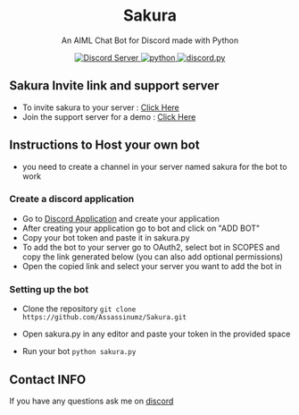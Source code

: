 <h1 align = "center"> Sakura </h1>

<p align="center">
An AIML Chat Bot for Discord made with Python
</p>

<p align="center">
    <a href="https://discord.gg/3nfQadt">
    <img src="https://img.shields.io/discord/264666918034604032.svg?color=%237289DA&label=Discord&style=popout-square" alt="Discord Server">
    </a>
    <a href="https://python.org/">
    <img src="https://img.shields.io/pypi/pyversions/discord.svg?style=popout-square" alt="python">
    </a>
    <a href="https://github.com/Rapptz/discord.py">
    <img src="https://img.shields.io/pypi/v/discord.svg?color=blue&label=discord.py&style=popout-square" alt="discord.py">
    </a>
</p>

## Sakura Invite link and support server
* To invite sakura to your server : [Click Here](https://discordapp.com/api/oauth2/authorize?client_id=547321575993769984&permissions=392208&scope=bot)
* Join the support server for a demo : [Click Here](https://discord.gg/3nfQadt)

## Instructions to Host your own bot

* you need to create a channel in your server named sakura for the bot to work

### Create a discord application

* Go to [Discord Application](https://discordapp.com/developers/applications/) and create your application
* After creating your application go to bot and click on "ADD BOT" 
* Copy your bot token and paste it in sakura.py
* To add the bot to your server go to OAuth2, select bot in SCOPES and copy the link generated below (you can also add optional permissions)
* Open the copied link and select your server you want to add the bot in


### Setting up the bot

* Clone the repository
`git clone https://github.com/Assassinumz/Sakura.git`

* Open sakura.py in any editor and paste your token in the provided space

* Run your bot
`python sakura.py`

## Contact INFO
If you have any questions ask me on [discord](https://discord.gg/3nfQadt)